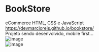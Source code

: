 # BookStore
eCommerce HTML, CSS e JavaScript<br>
https://devmarcioreis.github.io/bookstore/ <br>
Projeto sendo desenvolvido, mobile first...<br>
![image](https://user-images.githubusercontent.com/107413382/203566189-00daadb5-2a09-4ba6-b4fd-bf35cd73060b.png)<br>
![image](https://user-images.githubusercontent.com/107413382/203566400-c81098cf-0794-4d93-b6ab-a114ba90cdbd.png)
